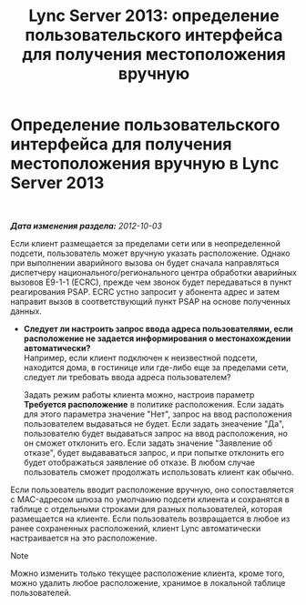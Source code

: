 ﻿---
title: 'Lync Server 2013: определение пользовательского интерфейса для получения местоположения вручную'
TOCTitle: Определение пользовательского интерфейса для получения местоположения вручную
ms:assetid: d37f67d3-e248-483b-b64c-3986559ef357
ms:mtpsurl: https://technet.microsoft.com/ru-ru/library/Gg398912(v=OCS.15)
ms:contentKeyID: 49311270
ms.date: 05/19/2016
mtps_version: v=OCS.15
ms.translationtype: HT
---

# Определение пользовательского интерфейса для получения местоположения вручную в Lync Server 2013

 

_**Дата изменения раздела:** 2012-10-03_

Если клиент размещается за пределами сети или в неопределенной подсети, пользователь может вручную указать расположение. Однако при выполнении аварийного вызова он будет сначала направляться диспетчеру национального/регионального центра обработки аварийных вызовов E9-1-1 (ECRC), прежде чем звонок будет передаваться в пункт реагирования PSAP. ECRC устно запросит у абонента адрес и затем направит вызов в соответствующий пункт PSAP на основе полученных данных.

  - **Следует ли настроить запрос ввода адреса пользователями, если расположение не задается информирования о местонахождении автоматически?**  
    Например, если клиент подключен к неизвестной подсети, находится дома, в гостинице или где-либо еще за пределами сети, следует ли требовать ввода адреса пользователем?
    
    Задать режим работы клиента можно, настроив параметр **Требуется расположение** в политике расположения. Если задать для этого параметра значение "Нет", запрос на ввод расположения пользователем выдаваться не будет. Если задать знеачение "Да", пользователю будет выдаваться запрос на ввод расположения, но он сможет отклонить его. Если задать значение "Заявление об отказе", будет выдававаться запрос, и при попытке отклонить его будет отображаться заявление об отказе. В любом случае пользователь сможет продолжать использовать клиент как обычно.

Если пользователь вводит расположение вручную, оно сопоставляется с MAC-адресом шлюза по умолчанию подсети клиента и сохранятся в таблице с отдельными строками для разных пользователей, которая размещается на клиенте. Если пользователь возвращается в любое из ранее сохраненных расположений, клиент Lync автоматически настраивается на это расположение.

> [!note]  
> Можно изменить только текущее расположение клиента, кроме того, можно удалить любое расположение, хранимое в локальной таблице пользователей.
